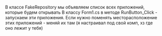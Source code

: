В классе FakeRepository мы объявляем список всех приложений, которые будем открывать
В классу Form1.cs в методе RunButton_Click - запускаем эти приложения.
Если нужно поменять месторасположение этих приложений - меняй их там (я настраивал под свой комп, хз где оно лежит у тебя)
